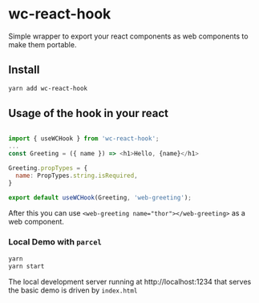 # wc-react-hook
Simple wrapper to export your react components as web components to make them portable.
## Install

```bash
yarn add wc-react-hook
```

## Usage of the hook in your react

```js

import { useWCHook } from 'wc-react-hook';
...
const Greeting = ({ name }) => <h1>Hello, {name}</h1>

Greeting.propTypes = {
  name: PropTypes.string.isRequired,
}

export default useWCHook(Greeting, 'web-greeting');

```

After this you can use `<web-greeting name="thor"></web-greeting>` as a web component.


### Local Demo with `parcel`

```bash
yarn
yarn start
```

The local development server running at http://localhost:1234 that serves the basic demo is driven by `index.html`
